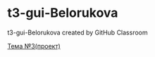 # t3-gui-Belorukova
t3-gui-Belorukova created by GitHub Classroom

[Тема №3(проект)](https://github.com/Belorukova/pyGTK)
